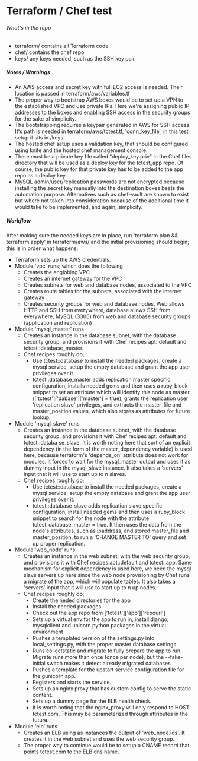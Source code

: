 # Terraform / Chef test

###### What's in the repo

* terraform/ contains all Terraform code
* chef/ contains the chef repo
* keys/ any keys needed, such as the SSH key pair

##### Notes / Warnings

* An AWS access and secret key with full EC2 access is needed. Their location is passed in terraform/aws/variables.tf
* The proper way to bootstrap AWS boxes would be to set up a VPN to the established VPC and use private IPs. Here we're assigning public IP addresses to the boxes and enabling SSH access in the security groups for the sake of simplicity.
* The bootstrapping requires a keypair generated in AWS for SSH access. It's path is needed in terraform/aws/tctest.tf, 'conn_key_file', in this test setup it sits in /keys.
* The hosted chef setup uses a validation key, that should be configured using knife and the hosted chef management console.
* There must be a private key file called "deploy_key.priv" in the Chef files directory that will be used as a deploy key for the tctest_app repo. Of course, the public key for that private key has to be added to the app repo as a deploy key.
* MySQL admin/user/replication passwords are not encrypted because installing the secret key manually into the destination boxes beats the automation purpose. Alternatives such as chef-vault are known to exist but where not taken into consideration because of the additional time it would take to be implemented, and again, simplicity.


##### Workflow

After making sure the needed keys are in place, run 'terraform plan && terraform apply' in terraform/aws/ and the initial provisioning should begin; this is in order what happens;

* Terraform sets up the AWS credentials.
* Module 'vpc' runs; which does the following
  * Creates the englobing VPC
  * Creates an internet gateway for the VPC
  * Creates subnets for web and database nodes, associated to the VPC
  * Creates route tables for the subnets, associated with the internet gateway
  * Creates security groups for web and database nodes. Web allows HTTP and SSH from everywhere, database allows SSH from everywhere, MySQL (3306) from web and database security groups (application and replication)
* Module 'mysql_master' runs
  * Creates an instance in the database subnet, with the database security group, and provisions it with Chef recipes apt::default and tctest::database_master.
  * Chef recipes roughly do;
    * Use tctest::database to install the needed packages, create a mysql service, setup the empty database and grant the app user privileges over it.
    * tctest::database_master adds replication master specific configuration, installs needed gems and then uses a ruby_block snippet to set an attribute which will identify this node as master (['tctest']['dabase']['master'] = true), grants the replication user 'replication slave' privileges, and extracts the master_file and master_position values, which also stores as attributes for future lookup.
* Module 'mysql_slave' runs
  * Creates an instance in the database subnet, with the database security group, and provisions it with Chef recipes apt::default and tctest::databa
    se_slave. It is worth noting here that sort of an explicit dependency (in the form of the master_dependency variable) is used here, because terraform's 'depends_on' attribute does not work for modules. It forces to wait for the mysql_master output and uses it as dummy input in the mysql_slave instance. It also takes a 'servers' input that it will use to start up to n slaves.
  * Chef recipes roughly do;
    * Use tctest::database to install the needed packages, create a mysql service, setup the empty database and grant the app user privileges over it.
    * tctest::database_slave adds replication slave specific configuration, install needed gems and then uses a ruby_block snippet to search for the node with the attribute tctest_database_master = true. It then uses the data from the node's attributes, such as ipaddress, and stored master_file and master_position, to run a 'CHANGE MASTER TO' query and set up proper replication.
* Module 'web_node' runs
  * Creates an instance in the web subnet, with the web security group, and provisions it with Chef recipes apt::default and tctest::app. Same mechanism for explicit dependency is used here, we need the mysql slave servers up here since the web node provisioning by Chef runs a migrate of the app, which will populate tables. It also takes a 'servers' input that it will use to start up to n up nodes.
  * Chef recipes roughly do;
    * Create the neded directories for the app
    * Install the needed packages
    * Check out the app repo from ['tctest']['app']['repourl']
    * Sets up a virtual env for the app to run in, install django, mysqlclient and unicorn python packages in the virtual environment
    * Pushes a templated version of the settings.py into local_settings.py, with the proper master database settings
    * Runs collectstatic and migrate to fully prepare the app to run. Migrate runs more than once (once per node), but the --fake-initial switch makes it detect already migrated databases.
    * Pushes a template for the upstart service configuration file for the gunicorn app.
    * Registers and starts the service.
    * Sets up an nginx proxy that has custom config to serve the static content.
    * Sets up a dummy page for the ELB health check.
    * It is worth noting that the nginx_proxy will only respond to HOST: tctest.com. This may be parameterized through attributes in the future.
* Module 'elb' runs
  * Creates an ELB using as instances the output of 'web_node.ids'. It creates it in the web subnet and uses the web security group.
  * The proper way to continue would be to setup a CNAME record that points tctest.com to the ELB dns name.
